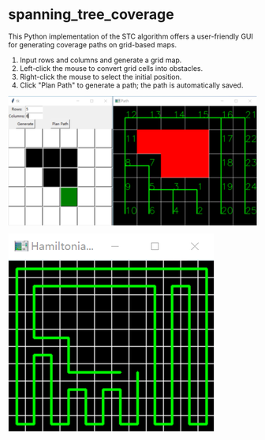 # spanning_tree_coverage
This Python implementation of the STC algorithm offers a user-friendly GUI for generating coverage paths on grid-based maps.

1.  Input rows and columns and generate a grid map.
2.  Left-click the mouse to convert grid cells into obstacles.
3.  Right-click the mouse to select the initial position.
4.  Click "Plan Path" to generate a path; the path is automatically saved.

![tree](images\tree.png)

![path](images\path.png)
